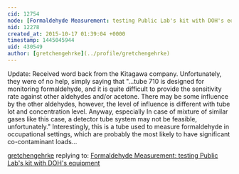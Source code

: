 ```yaml
---
cid: 12754
node: [Formaldehyde Measurement: testing Public Lab's kit with DOH's equipment](../notes/gretchengehrke/10-07-2015/formaldehyde-measurement-testing-public-lab-s-kit-with-doh-s-equipment)
nid: 12278
created_at: 2015-10-17 01:39:04 +0000
timestamp: 1445045944
uid: 430549
author: [gretchengehrke](../profile/gretchengehrke)
---
```


Update:  Received word back from the Kitagawa company.  Unfortunately, they were of no help, simply saying that "...tube 710 is designed for monitoring formaldehyde, and it is quite difficult to provide the sensitivity rate against other aldehydes and/or acetone.  There may be some influence by the other aldehydes, however, the level of influence is different with tube lot and concentration level.  Anyway, especially In case of mixture of similar gases like this case, a detector tube system may not be feasible, unfortunately." Interestingly, this is a tube used to measure formaldehyde in occupational settings, which are probably the most likely to have significant co-contaminant loads... 

[gretchengehrke](../profile/gretchengehrke) replying to: [Formaldehyde Measurement: testing Public Lab's kit with DOH's equipment](../notes/gretchengehrke/10-07-2015/formaldehyde-measurement-testing-public-lab-s-kit-with-doh-s-equipment)


